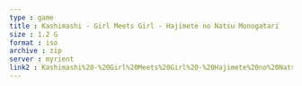 ```yaml
---
type : game
title : Kashimashi - Girl Meets Girl - Hajimete no Natsu Monogatari
size : 1.2 G
format : iso
archive : zip
server : myrient
link2 : Kashimashi%20-%20Girl%20Meets%20Girl%20-%20Hajimete%20no%20Natsu%20Monogatari.%20%28Japan%29
---
```

